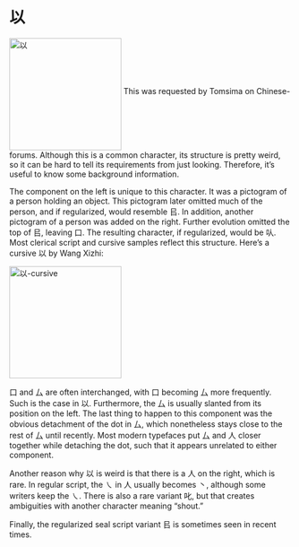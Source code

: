 # 以
<img src="https://github.com/damnedharvey/Regular-Script-Graphemics/blob/master/extra-cases-images/以.svg" alt="以" width=200 align="middle"/>
This was requested by Tomsima on Chinese-forums. Although this is a common character, its structure is pretty weird, so it can be hard to tell its requirements from just looking. Therefore, it’s useful to know some background information.

The component on the left is unique to this character. It was a pictogram of a person holding an object. This pictogram later omitted much of the person, and if regularized, would resemble 㠯. In addition, another pictogram of a person was added on the right. Further evolution omitted the top of 㠯, leaving 口. The resulting character, if regularized, would be 㕥. Most clerical script and cursive samples reflect this structure. Here’s a cursive 以 by Wang Xizhi:

<img src="https://github.com/damnedharvey/Regular-Script-Graphemics/blob/master/extra-cases-images/以cursive.jpg" alt="以-cursive" width=200 align="middle"/>

口 and 厶 are often interchanged, with 口 becoming 厶 more frequently. Such is the case in 以. Furthermore, the 厶 is usually slanted from its position on the left. The last thing to happen to this component was the obvious detachment of the dot in 厶, which nonetheless stays close to the rest of 厶 until recently. Most modern typefaces put 厶 and 人 closer together while detaching the dot, such that it appears unrelated to either component.

Another reason why 以 is weird is that there is a 人 on the right, which is rare. In regular script, the ㇏ in 人 usually becomes 丶, although some writers keep the ㇏. There is also a rare variant 叱, but that creates ambiguities with another character meaning “shout.”

Finally, the regularized seal script variant 㠯 is sometimes seen in recent times.
